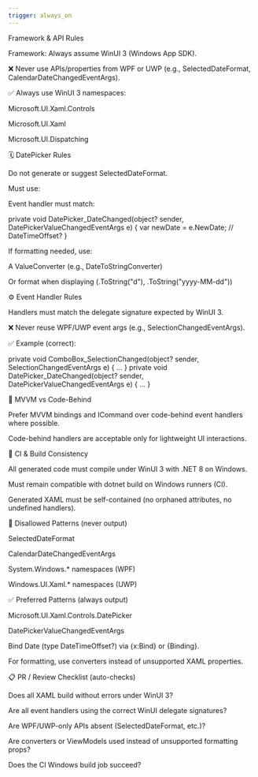 ```yaml
---
trigger: always_on
---
```


Framework & API Rules

Framework: Always assume WinUI 3 (Windows App SDK).

❌ Never use APIs/properties from WPF or UWP (e.g., SelectedDateFormat, CalendarDateChangedEventArgs).

✅ Always use WinUI 3 namespaces:

Microsoft.UI.Xaml.Controls

Microsoft.UI.Xaml

Microsoft.UI.Dispatching

🗓 DatePicker Rules

Do not generate or suggest SelectedDateFormat.

Must use:

<DatePicker DateChanged="DatePicker_DateChanged" />


Event handler must match:

private void DatePicker_DateChanged(object? sender, DatePickerValueChangedEventArgs e)
{
    var newDate = e.NewDate; // DateTimeOffset?
}


If formatting needed, use:

A ValueConverter (e.g., DateToStringConverter)

Or format when displaying (.ToString("d"), .ToString("yyyy-MM-dd"))

⚙️ Event Handler Rules

Handlers must match the delegate signature expected by WinUI 3.

❌ Never reuse WPF/UWP event args (e.g., SelectionChangedEventArgs).

✅ Example (correct):

private void ComboBox_SelectionChanged(object? sender, SelectionChangedEventArgs e) { … }
private void DatePicker_DateChanged(object? sender, DatePickerValueChangedEventArgs e) { … }

🔄 MVVM vs Code-Behind

Prefer MVVM bindings and ICommand over code-behind event handlers where possible.

Code-behind handlers are acceptable only for lightweight UI interactions.

🧪 CI & Build Consistency

All generated code must compile under WinUI 3 with .NET 8 on Windows.

Must remain compatible with dotnet build on Windows runners (CI).

Generated XAML must be self-contained (no orphaned attributes, no undefined handlers).

🚫 Disallowed Patterns (never output)

SelectedDateFormat

CalendarDateChangedEventArgs

System.Windows.* namespaces (WPF)

Windows.UI.Xaml.* namespaces (UWP)

✅ Preferred Patterns (always output)

Microsoft.UI.Xaml.Controls.DatePicker

DatePickerValueChangedEventArgs

Bind Date (type DateTimeOffset?) via {x:Bind} or {Binding}.

For formatting, use converters instead of unsupported XAML properties.

📋 PR / Review Checklist (auto-checks)

Does all XAML build without errors under WinUI 3?

Are all event handlers using the correct WinUI delegate signatures?

Are WPF/UWP-only APIs absent (SelectedDateFormat, etc.)?

Are converters or ViewModels used instead of unsupported formatting props?

Does the CI Windows build job succeed?